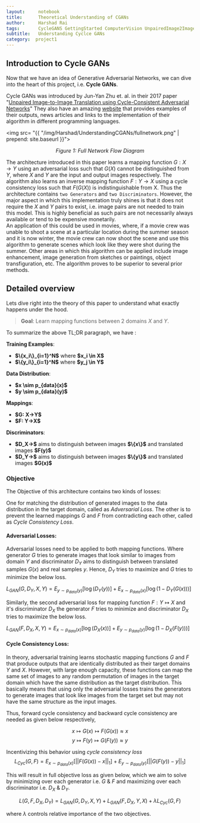 ```yaml
---
layout:     notebook
title:      Theoretical Understanding of CGANs 
author:     Harshad Rai
tags:       CycleGANS GettingStarted ComputerVision UnpairedImage2Image ImagetoImage Image2Image Theory
subtitle:   Understanding Cyclce GANs
category:  project1
---
```



## Introduction to Cycle GANs
Now that we have an idea of Generative Adversarial Networks, we can dive into the heart of this project, i.e. <b>Cycle GANs</b>.  

Cycle GANs was introduced by Jun-Yan Zhu et. al. in their 2017 paper "[Unpaired Image-to-Image Translation using Cycle-Consistent Adversarial Networks](https://arxiv.org/abs/1703.10593)" 
They also have an amazing [website](https://junyanz.github.io/CycleGAN/) that provides examples of their outputs, news articles and links to the implementation of their algorithm in different programming languages.



<img src= "{{ "/img/Harshad/UnderstandingCGANs/fullnetwork.png" | prepend: site.baseurl }}">

<center><em>Figure 1: Full Network Flow Diagram</em></center>

The architecture introduced in this paper learns a mapping function $G: X→Y$ using an adversarial loss such that $G(X)$ cannot be distinguished from $Y$, where $X$ and $Y$ are the input and output images respectively.   The algorithm also learns an inverse mapping function $F: Y→X$ using a cycle consistency loss such that $F(G(X))$ is indistinguishable from X. Thus the architecture contains `two Generators` and `two Discriminators`. However, the major aspect in which this implementation truly shines is that it does not require the $X$ and $Y$ pairs to exist, i.e. image pairs are not needed to train this model.  This is highly beneficial as such pairs are not necessarily always available or tend to be expensive monetarily.  
An application of this could be used in movies, where, if a movie crew was unable to shoot a scene at a particular location during the summer season and it is now winter, the movie crew can now shoot the scene and use this algorithm to generate scenes which look like they were shot during the summer. Other areas in which this algorithm can be applied include image enhancement, image generation from sketches or paintings, object transfiguration, etc. The algorithm proves to be superior to several prior methods.



## Detailed overview

Lets dive right into the theory of this paper to understand what exactly happens under the hood.

>  **Goal**: Learn mapping functions between 2 domains $X$ and $Y$.  

To summarize the above TL;DR paragraph, we have :

<b>Training Examples</b>: 
<ul>
    <li> <b>$\{x_i\}_{i=1}^N$</b> where <b>$x_i \in X$</b> </li>
    <li> <b>$\{y_i\}_{i=1}^N$</b> where <b>$y_j \in Y$</b> </li>
    </ul>
<b>Data Distribution</b>: 
<ul>
    <li> <b>$x \sim p_{data}(x)$</b> </li>
    <li> <b>$y \sim p_{data}(y)$</b> </li>
    </ul>
<b>Mappings</b>:
<ul>
    <li> <b>$G: X→Y$</b> </li>
    <li> <b>$F: Y→X$</b> </li>
    </ul>
<b>Discriminators</b>:
<ul>
    <li><b>$D_X→$</b> aims to distinguish between images <b>$\{x\}$</b> and translated images <b>$F(y)$</b> </li>
    <li><b>$D_Y→$</b> aims to distinguish between images <b>$\{y\}$</b> and translated images <b>$G(x)$</b> </li>
    </ul>



### Objective

The Objective of this architecture contains two kinds of losses: 

One for matching the distribution of generated images to the data distribution in the target domain, called as *Adversarial Loss*. The other is to prevent the learned mappings $G$ and $F$ from contradicting each other, called as *Cycle Consistency Loss*.



#### Adversarial Losses:

Adversarial losses need to be applied to both mapping functions. Where generator $G$ tries to generate images that look similar to images from domain $Y$ and discriminator $D_Y$ aims to distinguish between translated samples $G(x)$ and real samples $y$. Hence, $D_Y$ tries to maximize and $G$ tries to minimize the below loss. 

$L_{GAN}(G,D_Y,X,Y)= E_{y \sim p_{data}(y)}[\log(D_Y(y))] + E_{x \sim p_{data}(x)}[\log(1-D_Y( G( x ) ) )]$ 



Similarly, the second adversarial loss for mapping function $F: Y \mapsto X$ and it's discriminator $D_X$ the generator $F$ tries to minimize and discriminator $D_X$ tries to maximize the below loss.

$L_{GAN}(F,D_X,X,Y)= E_{x \sim p_{data}(x)}[\log(D_X(x))] + E_{y \sim p_{data}(y)}[\log(1-D_X( F( y ) ) )]$



#### Cycle Consistency Loss:

In theory, adversarial training learns stochastic mapping functions $G$ and $F$ that produce outputs that are identically distributed as their target domains $Y$ and $X$.
However, with large enough capacity, these functions can map the same set of images to any random permutation of images in the target domain which have the same distribution as the target distribution. This basically means that using only the adversarial losses trains the generators to generate images that look like images from the target set but may not have the same structure as the input images.  

Thus, forward cycle consistency and backward cycle consistency are needed as given below respectively,

$$ x \mapsto G(x) \mapsto F(G(x)) \approx x$$
$$ y \mapsto F(y) \mapsto G(F(y)) \approx y$$



Incentivizing this behavior using *cycle consistency loss*
$$L_{Cyc}(G,F) = E_{x \sim p_{data}(x)}[||F(G(x))-x||_1] + E_{y \sim p_{data}(y)}[||G(F(y))-y||_1]$$



This will result in full objective loss as given below, which we aim to solve by minimizing over each generator i.e. $G$ & $F$ and maximizing over each discriminator i.e. $D_X$ & $D_Y$.

$$L(G,F,D_X,D_Y) = L_{GAN}(G,D_Y,X,Y) + L_{GAN}(F,D_X,Y,X) + \lambda L_{Cyc}(G,F)$$

where $\lambda$ controls relative importance of the two objectives.